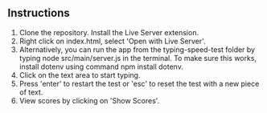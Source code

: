 ## Instructions
1. Clone the repository. Install the Live Server extension.
1. Right click on index.html, select 'Open with Live Server'. 
2. Alternatively, you can run the app from the typing-speed-test folder by typing node src/main/server.js in the terminal. To make sure this works, install dotenv using command npm install dotenv.
2. Click on the text area to start typing.
3. Press 'enter' to restart the test or 'esc' to reset the test with a new piece of text.
4. View scores by clicking on 'Show Scores'.